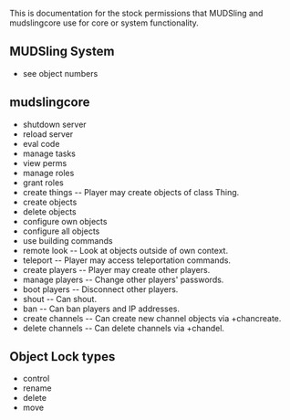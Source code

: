 This is documentation for the stock permissions that MUDSling and mudslingcore
use for core or system functionality.

MUDSling System
---------------
* see object numbers

mudslingcore
------------
* shutdown server
* reload server
* eval code
* manage tasks
* view perms
* manage roles
* grant roles
* create things -- Player may create objects of class Thing.
* create objects
* delete objects
* configure own objects
* configure all objects
* use building commands
* remote look -- Look at objects outside of own context.
* teleport -- Player may access teleportation commands.
* create players -- Player may create other players.
* manage players -- Change other players' passwords.
* boot players -- Disconnect other players.
* shout -- Can shout.
* ban -- Can ban players and IP addresses.
* create channels -- Can create new channel objects via +chancreate.
* delete channels -- Can delete channels via +chandel.

## Object Lock types
* control
* rename
* delete
* move
